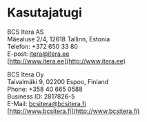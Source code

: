 # Kasutajatugi

BCS Itera AS  
Mäealuse 2/4, 12618 Tallinn, Estonia  
Telefon: +372 650 33 80  
E-post: itera@itera.ee  
[http://www.itera.ee](http://www.itera.ee)
  

BCS Itera Oy  
Taivalmäki 9, 02200 Espoo, Finland  
Phone: +358 40 665 0588  
Business ID: 2817826-5  
E-Mail: bcsitera@bcsitera.fi  
[http://www.bcsitera.fi](http://www.bcsitera.fi)

